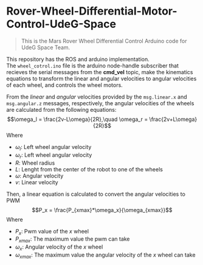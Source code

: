 # Rover-Wheel-Differential-Motor-Control-UdeG-Space
> This is the Mars Rover Wheel Differential Control Arduino code for UdeG Space Team.

This repository has the ROS and arduino implementation.  
The `wheel_cotrol.ino` file is the arduino node-handle subscriber that recieves the serial messages from the **cmd_vel** topic,
make the kinematics equations to transform the linear and angular velocities to angular velocities of each wheel,
and controls the wheel motors.  

From the *linear* and *angular* velocities provided by the `msg.linear.x` and `msg.angular.z` messages, respectively,
the angular velocities of the wheels are calculated from the following equations:  
$$\omega_l = \frac{2v-L\omega}{2R},\quad \omega_r = \frac{2v+L\omega}{2R}$$
Where
- $\omega_l$: Left wheel angular velocity
- $\omega_r$: Left wheel angular velocity
- $R$: Wheel radius
- $L$: Lenght from the center of the robot to one of the wheels
- $\omega$: Angular velocity
- $v$: Linear velocity

Then, a linear equation is calculated to convert the angular velocities to PWM  
$$P_x = \frac{P_{xmax}*\omega_x}{\omega_{xmax}}$$
Where
- $P_x$: Pwm value of the $x$ wheel
- $P_{xmax}$: The maximum value the pwm can take
- $\omega_x$: Angular velocity of the $x$ wheel
- $\omega_{xmax}$: The maximum value the angular velocity of the $x$ wheel can take
